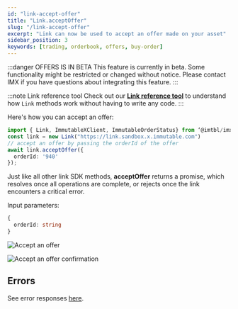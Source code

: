 ```yaml
---
id: "link-accept-offer"
title: "Link.acceptOffer"
slug: "/link-accept-offer"
excerpt: "Link can now be used to accept an offer made on your asset"
sidebar_position: 3
keywords: [trading, orderbook, offers, buy-order]
---
```


:::danger OFFERS IS IN BETA
This feature is currently in beta. Some functionality might be restricted or changed without notice. Please contact IMX if you have questions about integrating this feature.
:::

:::note Link reference tool
Check out our **[Link reference tool](https://tools.immutable.com/link-reference/)** to understand how `Link` methods work without having to write any code.
:::

Here's how you can accept an offer:

```typescript
import { Link, ImmutableXClient, ImmutableOrderStatus} from ‘@imtbl/imx-sdk’;
const link = new Link("https://link.sandbox.x.immutable.com")
// accept an offer by passing the orderId of the offer
await link.acceptOffer({
  orderId: '940'
});
```

Just like all other link SDK methods, **acceptOffer** returns a promise, which resolves once all operations are complete, or rejects once the link encounters a critical error.

Input parameters:
```typescript
{
  orderId: string
}
```
![Accept an offer](/img/link-offers/accept-offer-prompt.png 'Accept an offer')

![Accept an offer confirmation](/img/link-offers/accept-offer-success.png 'Accept an offer confirmation')

## Errors

See error responses [here](./../link-errors.md#offers).